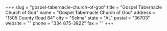 +++
slug = "gospel-tabernacle-church-of-god"
title = "Gospel Tabernacle Church of God"
name = "Gospel Tabernacle Church of God"
address = "1505 County Road 84"
city = "Selma"
state = "AL"
postal = "36703"
website = ""
phone = "334 875-3822"
fax = ""
+++
